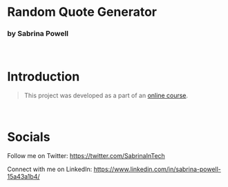 # Random Quote Generator 
### by Sabrina Powell
<br>

# Introduction

> This project was developed as a part of an [online course](https://www.udemy.com/course/javascript-web-projects-to-build-your-portfolio-resume/). 


<br>

# Socials
Follow me on Twitter: https://twitter.com/SabrinaInTech

Connect with me on LinkedIn: https://www.linkedin.com/in/sabrina-powell-15a43a1b4/
